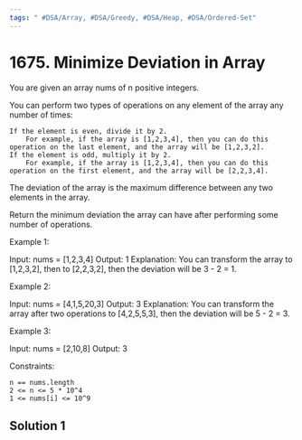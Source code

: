 ```yaml
---
tags: " #DSA/Array, #DSA/Greedy, #DSA/Heap, #DSA/Ordered-Set"
---
```

# 1675. Minimize Deviation in Array

You are given an array nums of n positive integers.

You can perform two types of operations on any element of the array any number of times:

    If the element is even, divide it by 2.
        For example, if the array is [1,2,3,4], then you can do this operation on the last element, and the array will be [1,2,3,2].
    If the element is odd, multiply it by 2.
        For example, if the array is [1,2,3,4], then you can do this operation on the first element, and the array will be [2,2,3,4].

The deviation of the array is the maximum difference between any two elements in the array.

Return the minimum deviation the array can have after performing some number of operations.

 

Example 1:

Input: nums = [1,2,3,4]
Output: 1
Explanation: You can transform the array to [1,2,3,2], then to [2,2,3,2], then the deviation will be 3 - 2 = 1.

Example 2:

Input: nums = [4,1,5,20,3]
Output: 3
Explanation: You can transform the array after two operations to [4,2,5,5,3], then the deviation will be 5 - 2 = 3.

Example 3:

Input: nums = [2,10,8]
Output: 3

 

Constraints:

    n == nums.length
    2 <= n <= 5 * 10^4
    1 <= nums[i] <= 10^9


## Solution 1

